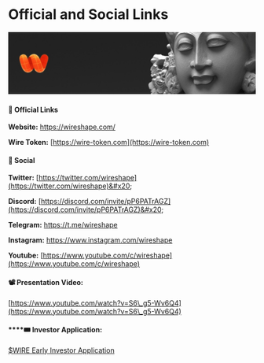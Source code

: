 # Official and Social Links

![](../.gitbook/assets/1517513532871.jpg)

#### 🔗 Official Links&#x20;

**Website:** [https://wireshape.com/ ](https://wireshape.com/)

**Wire Token:** [https://wire-token.com](https://wire-token.com)

#### 📢 Social&#x20;

**Twitter:** [https://twitter.com/wireshape](https://twitter.com/wireshape)&#x20;

**Discord:** [https://discord.com/invite/pP6PATrAGZ](https://discord.com/invite/pP6PATrAGZ)&#x20;

**Telegram:** [https://t.me/wireshape ](https://t.me/wireshape)

**Instagram:** [https://www.instagram.com/wireshape ](https://www.instagram.com/wireshape)

**Youtube:** [https://www.youtube.com/c/wireshape](https://www.youtube.com/c/wireshape)

#### 📽 Presentation Video:

[https://www.youtube.com/watch?v=S6\_g5-Wv6Q4](https://www.youtube.com/watch?v=S6\_g5-Wv6Q4)

#### ****:tickets: **Investor Application:**&#x20;

[$WIRE Early Investor Application](https://docs.google.com/forms/d/e/1FAIpQLSfzX0sOjsYIoN7XIucwaGXzy4NDjeCf9OxKk\_E8xL1MT\_wn2g/viewform)
